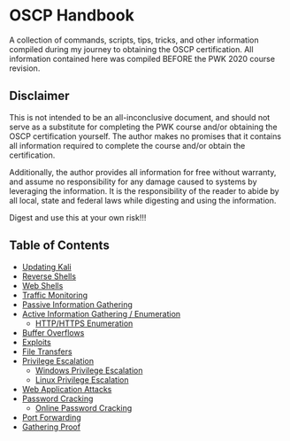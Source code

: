 # OSCP Handbook
A collection of commands, scripts, tips, tricks, and other information compiled during my journey to obtaining the OSCP certification. All information contained here was compiled BEFORE the PWK 2020 course revision.

## Disclaimer
This is not intended to be an all-inconclusive document, and should not serve as a substitute for completing the PWK course and/or obtaining the OSCP certification yourself. The author makes no promises that it contains all information required to complete the course and/or obtain the certification.

Additionally, the author provides all information for free without warranty, and assume no responsibility for any damage caused to systems by leveraging the information. It is the responsibility of the reader to abide by all local, state and federal laws while digesting and using the information.

Digest and use this at your own risk!!!

## Table of Contents
* [Updating Kali](Updating&#32;Kali)
* [Reverse Shells](Reverse&#32;Shells)
* [Web Shells](Web&#32;Shells)
* [Traffic Monitoring](Traffic&#32;Monitoring)
* [Passive Information Gathering](Passive&#32;Information&#32;Gathering)
* [Active Information Gathering / Enumeration](Active&#32;Information&#32;Gathering&#32;-&#32;Enumeration)
   * [HTTP/HTTPS Enumeration](Active&#32;Information&#32;Gathering&#32;-&#32;Enumeration/HTTP-HTTPS)
* [Buffer Overflows](Buffer&#32;Overflows)
* [Exploits](Exploits)
* [File Transfers](File&#32;Transfers)
* [Privilege Escalation](Privilege&#32;Escalation)
   * [Windows Privilege Escalation](Privilege&#32;Escalation/Windows)
   * [Linux Privilege Escalation](Privilege&#32;Escalation/Linux)
* [Web Application Attacks](Web&#32;Application&#32;Attacks)
* [Password Cracking](Password&#32;Cracking)
   * [Online Password Cracking](Password&#32;Cracking/Online)
* [Port Forwarding](Port&#32;Forwarding)
* [Gathering Proof](Gathering&#32;Proof)


